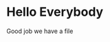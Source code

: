 <html lang= "en">
<head>
  <meta charset = "UTF-8">
  <title> <My First Page</title>
</head>
<body>
  <h1> Hello Everybody</h1>
<p>Good job we have a file</p>
</body>
</html>
